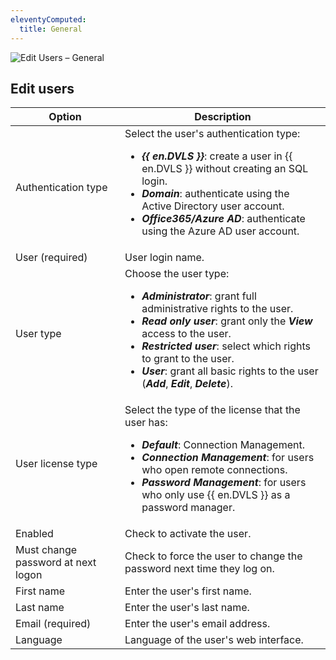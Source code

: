 ```yaml
---
eleventyComputed:
  title: General
---
```

![Edit Users – General](https://webdevolutions.azureedge.net/docs/en/server/ServerOp7005.png)

## Edit users
| Option                             | Description                                                           |
|------------------------------------|-----------------------------------------------------------------------|
| Authentication type                | Select the user's authentication type:<br><ul><li>***{{ en.DVLS }}***: create a user in {{ en.DVLS }} without creating an SQL login.</li><li>***Domain***: authenticate using the Active Directory user account.</li><li>***Office365/Azure AD***: authenticate using the Azure AD user account.</li></ul> |
| User (required)                    | User login name.                                                      |
| User type                          | Choose the user type:<br><ul><li>***Administrator***: grant full administrative rights to the user.</li><li>***Read only user***: grant only the ***View*** access to the user.</li><li>***Restricted user***: select which rights to grant to the user.</li><li>***User***: grant all basic rights to the user (***Add***, ***Edit***, ***Delete***).</li></ul> |
| User license type                  | Select the type of the license that the user has:<br><ul><li>***Default***: Connection Management.</li><li>***Connection Management***: for users who open remote connections.</li><li>***Password Management***: for users who only use {{ en.DVLS }} as a password manager.</li></ul> |
| Enabled                            | Check to activate the user.                                           |
| Must change password at next logon | Check to force the user to change the password next time they log on. |
| First name                         | Enter the user's first name.                                          |
| Last name                          | Enter the user's last name.                                           |
| Email (required)                   | Enter the user's email address.                                       |
| Language                           | Language of the user's web interface.                                 |
